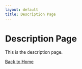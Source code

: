 ```yaml
---
layout: default
title: Description Page
---
```


# Description Page

This is the description page.

[Back to Home](index.md)
